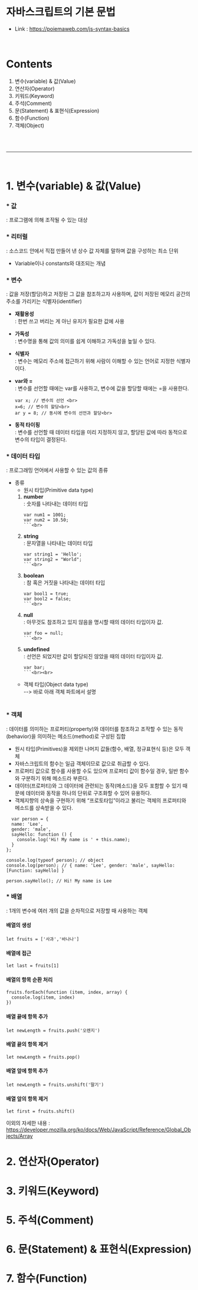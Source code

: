# 자바스크립트의 기본 문법
- Link : https://poiemaweb.com/js-syntax-basics
<br>

# Contents
  1. 변수(variable) & 값(Value)
  2. 연산자(Operator)
  3. 키워드(Keyword)
  5. 주석(Comment)
  6. 문(Statement) & 표현식(Expression)
  7. 함수(Function)
  8. 객체(Object)

<br><br><hr><br>
# 1. 변수(variable) & 값(Value)
  ### * 값
  : 프로그램에 의해 조작될 수 있는 대상 
  
  ### * 리터럴
  : 소스코드 안에서 직접 만들어 낸 상수 값 자체를 말하며 값을 구성하는 최소 단위
  - Variable이나 constants와 대조되는 개념

  ### * 변수
  : 값을 저장(할당)하고 저장된 그 값을 참조하고자 사용하며, 값이 저장된 메모리 공간의 주소를 가리키는 식별자(identifier)
  - <Strong>재활용성</Strong><br>
    : 한번 쓰고 버리는 게 아닌 유지가 필요한 값에 사용

  - <Strong>가독성</Strong><br>
    : 변수명을 통해 값의 의미를 쉽게 이해하고 가독성을 높일 수 있다.

  - <Strong>식별자</Strong><br> 
    : 변수는 메모리 주소에 접근하기 위해 사람이 이해할 수 있는 언어로 지정한 식별자이다.

  - <Strong>var와 =</Strong><br> 
    : 변수를 선언할 때에는 var를 사용하고, 변수에 값을 할당할 때에는 =을 사용한다.<br>
    ```
    var x; // 변수의 선언 <br>
    x=6; // 변수의 할당<br>
    ar y = 8; // 동시에 변수의 선언과 할당<br>
    ```
  - <Strong>동적 타이핑</Strong><br>
    : 변수를 선언할 때 데이터 타입을 미리 지정하지 않고, 할당된 값에 따라 동적으로 변수의 타입이 결정된다.

  ### * 데이터 타입
  : 프로그래밍 언어에서 사용할 수 있는 값의 종류<br>
  - 종류<br>
    * 원시 타입(Primitive data type)<br>
    1) <Strong>number</Strong><br>
      : 숫자를 나타내는 데이터 타입
        ```
        var num1 = 1001;
        var num2 = 10.50;
        ```<br>
    2) <Strong>string</Strong><br>
      : 문자열을 나타내는 데이터 타입
        ```
        var string1 = 'Hello';
        var string2 = "World";
        ```<br>
    3) <Strong>boolean</Strong><br>
      : 참 혹은 거짓을 나타내는 데이터 타입 <br>
        ```
        var bool1 = true;
        var bool2 = false;
        ```<br>
    4) <Strong>null</Strong><br>
      : 아무것도 참조하고 있지 않음을 명시할 때의 데이터 타입이자 값. <br>
        ```
        var foo = null;
        ```<br>
    5) <Strong>undefined</Strong><br>
      : 선언은 되었지만 값이 할당되진 않았을 때의 데이터 타입이자 값. <br>
        ```
        var bar;
        ```<br><br>
    * 객체 타입(Object data type)<br>
      --> 바로 아래 객체 파트에서 설명<br><br>
      
  ### * 객체 
  : 데이터를 의미하는 프로퍼티(property)와 데이터를 참조하고 조작할 수 있는 동작(behavior)을 의미하는 메소드(method)로 구성된 집합
  - 원시 타입(Primitives)을 제외한 나머지 값들(함수, 배열, 정규표현식 등)은 모두 객체
  - 자바스크립트의 함수는 일급 객체이므로 값으로 취급할 수 있다.
  - 프로퍼티 값으로 함수를 사용할 수도 있으며 프로퍼티 값이 함수일 경우, 일반 함수와 구분하기 위해 메소드라 부른다.
  - 데이터(프로퍼티)와 그 데이터에 관련되는 동작(메소드)을 모두 포함할 수 있기 때문에 데이터와 동작을 하나의 단위로 구조화할 수 있어 유용하다.
  - 객체지향의 상속을 구현하기 위해 “프로토타입”이라고 불리는 객체의 프로퍼티와 메소드를 상속받을 수 있다.
  ```
    var person = {
    name: 'Lee',
    gender: 'male',
    sayHello: function () {
      console.log('Hi! My name is ' + this.name);
    }
  };

  console.log(typeof person); // object
  console.log(person); // { name: 'Lee', gender: 'male', sayHello: [Function: sayHello] }

  person.sayHello(); // Hi! My name is Lee
  ```

  ### * 배열
  : 1개의 변수에 여러 개의 값을 순차적으로 저장할 때 사용하는 객체
  #### 배열의 생성
  ```
  let fruits = ['사과','바나나']
  ```
  #### 배열에 접근
  ```
  let last = fruits[1]
  ```
  #### 배열의 항목 순환 처리
  ```
  fruits.forEach(function (item, index, array) {
    console.log(item, index)
  })
  ```
  #### 배열 끝에 항목 추가
  ```
  let newLength = fruits.push('오렌지')
  ```
  #### 배열 끝의 항목 제거
  ```
  let newLength = fruits.pop()
  ```
  #### 배열 앞에 항목 추가
  ```
  let newLength = fruits.unshift('딸기')
  ```
  #### 배열 앞의 항목 제거
  ```
  let first = fruits.shift()
  ```  
  이외의 자세한 내용 : https://developer.mozilla.org/ko/docs/Web/JavaScript/Reference/Global_Objects/Array
    
# 2. 연산자(Operator)
# 3. 키워드(Keyword)
# 5. 주석(Comment)
# 6. 문(Statement) & 표현식(Expression)
# 7. 함수(Function)


